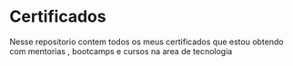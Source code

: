 # Certificados 

Nesse repositorio contem todos os meus certificados que estou obtendo com mentorias , bootcamps e cursos na area de tecnologia

